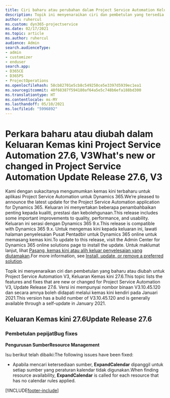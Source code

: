 ```yaml
---
title: Ciri baharu atau perubahan dalam Project Service Automation Keluaran Kemas Kini 27.6 Hotfix, V3
description: Topik ini menyenaraikan ciri dan pembetulan yang tersedia dalam Project Service Automation Keluaran Kemas kini 27.6 Hotfix, V3.
author: ruhercul
ms.custom: dyn365-projectservice
ms.date: 02/17/2021
ms.topic: article
ms.author: ruhercul
audience: Admin
search.audienceType:
- admin
- customizer
- enduser
search.app:
- D365CE
- D365PS
- ProjectOperations
ms.openlocfilehash: 58cb82701e5cb8c549250ce5e3397d5939ec1ea1
ms.sourcegitcommit: 40f68387f594180af64a5e5c748b6efa188bd300
ms.translationtype: HT
ms.contentlocale: ms-MY
ms.lasthandoff: 05/10/2021
ms.locfileid: "5996892"
---
```

# <a name="whats-new-or-changed-in-project-service-automation-update-release-276-v3"></a><span data-ttu-id="33425-103">Perkara baharu atau diubah dalam Keluaran Kemas kini Project Service Automation 27.6, V3</span><span class="sxs-lookup"><span data-stu-id="33425-103">What's new or changed in Project Service Automation Update Release 27.6, V3</span></span>

<span data-ttu-id="33425-104">Kami dengan sukacitanya mengumumkan kemas kini terbaharu untuk aplikasi Project Service Automation untuk Dynamics 365.</span><span class="sxs-lookup"><span data-stu-id="33425-104">We’re pleased to announce the latest update for the Project Service Automation application for Dynamics 365.</span></span> <span data-ttu-id="33425-105">Keluaran ini menyertakan beberapa penambahbaikan penting kepada kualiti, prestasi dan kebolehgunaan.</span><span class="sxs-lookup"><span data-stu-id="33425-105">This release includes some important improvements to quality, performance, and usability.</span></span> <span data-ttu-id="33425-106">Keluaran ini serasi dengan Dynamics 365 9.x.</span><span class="sxs-lookup"><span data-stu-id="33425-106">This release is compatible with Dynamics 365 9.x.</span></span> <span data-ttu-id="33425-107">Untuk mengemas kini kepada keluaran ini, lawati halaman penyelesaian Pusat Pentadbir untuk Dynamics 365 online untuk memasang kemas kini.</span><span class="sxs-lookup"><span data-stu-id="33425-107">To update to this release, visit the Admin Center for Dynamics 365 online solutions page to install the update.</span></span> <span data-ttu-id="33425-108">Untuk maklumat lanjut, lihat [Pasang, kemas kini atau alih keluar penyelesaian yang diutamakan](/power-platform/admin/install-remove-preferred-solution).</span><span class="sxs-lookup"><span data-stu-id="33425-108">For more information, see [Install, update, or remove a preferred solution](/power-platform/admin/install-remove-preferred-solution).</span></span>

<span data-ttu-id="33425-109">Topik ini menyenaraikan ciri dan pembetulan yang baharu atau diubah untuk Project Service Automation V3, Keluaran Kemas kini 27.6.</span><span class="sxs-lookup"><span data-stu-id="33425-109">This topic lists the features and fixes that are new or changed for Project Service Automation V3, Update Release 27.6.</span></span> <span data-ttu-id="33425-110">Versi ini mempunyai nombor binaan V3.10.45.120 dan secara amnya boleh didapati melalui kemas kini kendiri pada Januari 2021.</span><span class="sxs-lookup"><span data-stu-id="33425-110">This version has a build number of V3.10.45.120 and is generally available through a self-update in January 2021.</span></span>

## <a name="update-release-276"></a><span data-ttu-id="33425-111">Keluaran Kemas kini 27.6</span><span class="sxs-lookup"><span data-stu-id="33425-111">Update Release 27.6</span></span>

### <a name="bug-fixes"></a><span data-ttu-id="33425-112">Pembetulan pepijat</span><span class="sxs-lookup"><span data-stu-id="33425-112">Bug fixes</span></span>


<span data-ttu-id="33425-113">**Pengurusan Sumber**</span><span class="sxs-lookup"><span data-stu-id="33425-113">**Resource Management**</span></span>

<span data-ttu-id="33425-114">Isu berikut telah dibaiki:</span><span class="sxs-lookup"><span data-stu-id="33425-114">The following issues have been fixed:</span></span>

- <span data-ttu-id="33425-115">Apabila mencari ketersediaan sumber, **ExpandCalendar** dipanggil untuk setiap sumber yang peraturan kalendar tidak digunakan.</span><span class="sxs-lookup"><span data-stu-id="33425-115">When finding resource availability, **ExpandCalendar** is called for each resource that has no calendar rules applied.</span></span>


[!INCLUDE[footer-include](../includes/footer-banner.md)]